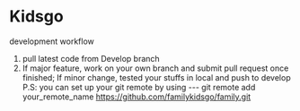 Kidsgo
======
development workflow
1. pull latest code from Develop branch
2. If major feature, work on your own branch and submit pull request once finished; If minor change, tested your stuffs in local and push to develop
P.S: you can set up your git remote by using ---  git remote add your_remote_name https://github.com/familykidsgo/family.git
